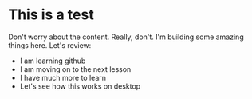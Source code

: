 # This is a test
Don't worry about the content. Really, don't.
I'm building some amazing things here.
Let's review:
- I am learning github
- I am moving on to the next lesson
- I have much more to learn
- Let's see how this works on desktop